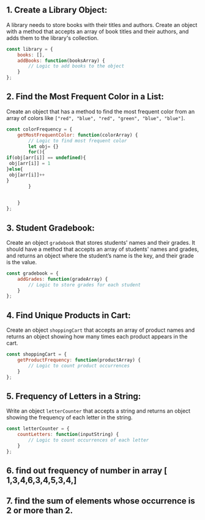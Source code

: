 ## 1. Create a Library Object:
   A library needs to store books with their titles and authors. Create an object with a method that accepts an array of book titles and their authors, and adds them to the library's collection.
   ```javascript
   const library = {
       books: [],
       addBooks: function(booksArray) {
           // Logic to add books to the object
       }
   };
   ```

## 2. Find the Most Frequent Color in a List:
   Create an object that has a method to find the most frequent color from an array of colors like `["red", "blue", "red", "green", "blue", "blue"]`.
   ```javascript
   const colorFrequency = {
       getMostFrequentColor: function(colorArray) {
           // Logic to find most frequent color
           let obj= {}
           for(){
  if(obj[arr[i]] == undefined){
    obj[arr[i]] = 1
  }else{
    obj[arr[i]]++
  }
           }

         
       }
   };
   ```
   

## 3. Student Gradebook:
   Create an object `gradebook` that stores students' names and their grades. It should have a method that accepts an array of students' names and grades, and returns an object where the student’s name is the key, and their grade is the value.
   ```javascript
   const gradebook = {
       addGrades: function(gradeArray) {
           // Logic to store grades for each student
       }
   };
   ```

## 4. Find Unique Products in Cart:
   Create an object `shoppingCart` that accepts an array of product names and returns an object showing how many times each product appears in the cart.
   ```javascript
   const shoppingCart = {
       getProductFrequency: function(productArray) {
           // Logic to count product occurrences
       }
   };
   ```

## 5. Frequency of Letters in a String:
   Write an object `letterCounter` that accepts a string and returns an object showing the frequency of each letter in the string.
   ```javascript
   const letterCounter = {
       countLetters: function(inputString) {
           // Logic to count occurrences of each letter
       }
   };
   ```


## 6. find out frequency of number in array [ 1,3,4,6,3,4,5,3,4,]

## 7. find the sum of elements whose occurrence is 2 or more than 2.